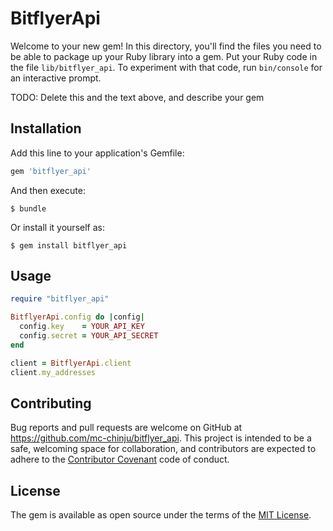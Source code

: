 # BitflyerApi

Welcome to your new gem! In this directory, you'll find the files you need to be able to package up your Ruby library into a gem. Put your Ruby code in the file `lib/bitflyer_api`. To experiment with that code, run `bin/console` for an interactive prompt.

TODO: Delete this and the text above, and describe your gem

## Installation

Add this line to your application's Gemfile:

```ruby
gem 'bitflyer_api'
```

And then execute:

    $ bundle

Or install it yourself as:

    $ gem install bitflyer_api

## Usage

```ruby
require "bitflyer_api"

BitflyerApi.config do |config|
  config.key    = YOUR_API_KEY
  config.secret = YOUR_API_SECRET
end

client = BitflyerApi.client
client.my_addresses
```

## Contributing

Bug reports and pull requests are welcome on GitHub at https://github.com/mc-chinju/bitflyer_api. This project is intended to be a safe, welcoming space for collaboration, and contributors are expected to adhere to the [Contributor Covenant](http://contributor-covenant.org) code of conduct.

## License

The gem is available as open source under the terms of the [MIT License](http://opensource.org/licenses/MIT).
